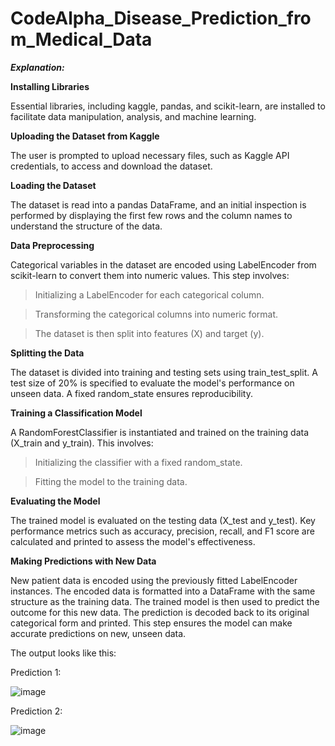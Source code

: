 # CodeAlpha_Disease_Prediction_from_Medical_Data

_**Explanation:**_

**Installing Libraries**

Essential libraries, including kaggle, pandas, and scikit-learn, are installed to facilitate data manipulation, analysis, and machine learning.

**Uploading the Dataset from Kaggle**

The user is prompted to upload necessary files, such as Kaggle API credentials, to access and download the dataset.

**Loading the Dataset**

The dataset is read into a pandas DataFrame, and an initial inspection is performed by displaying the first few rows and the column names to understand the structure of the data.

**Data Preprocessing**

Categorical variables in the dataset are encoded using LabelEncoder from scikit-learn to convert them into numeric values. 
This step involves:
 > Initializing a LabelEncoder for each categorical column.

 > Transforming the categorical columns into numeric format.
 
 > The dataset is then split into features (X) and target (y).

**Splitting the Data**

The dataset is divided into training and testing sets using train_test_split. A test size of 20% is specified to evaluate the model's performance on unseen data. A fixed random_state ensures reproducibility.

**Training a Classification Model**

A RandomForestClassifier is instantiated and trained on the training data (X_train and y_train). 
This involves:
 > Initializing the classifier with a fixed random_state.
 
 > Fitting the model to the training data.

**Evaluating the Model**

The trained model is evaluated on the testing data (X_test and y_test). Key performance metrics such as accuracy, precision, recall, and F1 score are calculated and printed to assess the model's effectiveness.

**Making Predictions with New Data**

New patient data is encoded using the previously fitted LabelEncoder instances. The encoded data is formatted into a DataFrame with the same structure as the training data. The trained model is then used to predict the outcome for this new data. The prediction is decoded back to its original categorical form and printed. This step ensures the model can make accurate predictions on new, unseen data.

The output looks like this:

Prediction 1:

![image](https://github.com/user-attachments/assets/873e595c-8eaa-481c-a371-da8ce9c7caa6)

Prediction 2:

![image](https://github.com/user-attachments/assets/265a4bb2-3666-448d-8189-d21d2fba0a53)
